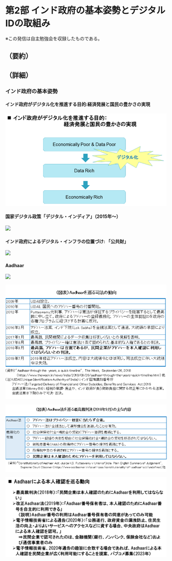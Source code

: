 # 第2部 インド政府の基本姿勢とデジタルIDの取組み		
※この発信は自主勉強会を収録したものである。

## （要約）

## （詳細）

### インド政府の基本姿勢
#### インド政府がデジタル化を推進する目的:経済発展と国民の豊かさの実現
![](../images/インド政府の基本姿勢0.PNG)


#### 国家デジタル政策「デジタル・インディア」（2015年～）
![](../images/インド政府の基本姿勢1.png)

#### インド政府によるデジタル・インフラの位置づけ: 「公共財」
![](../images/インド政府の基本姿勢2.png)

#### Aadhaar
![](../images/Aadhaar.png)

![](../images/Aadhaarと最高裁.png)

![](../images/Aadhaarと最高裁判決の概要.png)

![](../images/Aadhaarと最高裁判決の詳細.png)
		
